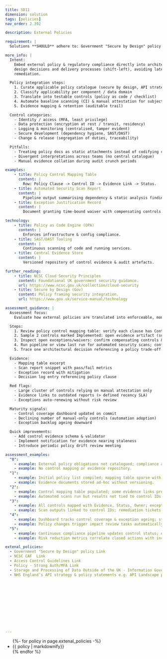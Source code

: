 ```yaml
---
title: SD11
dimension: solution
tags: [policies]
nav_order: 2.392

description: External Policies

requirement: |
  Solutions **SHOULD** adhere to: Government "Secure by Design" policy NCSC CAF Access Control Guidelines Policy - Strong Auth/MFA Storage and Processing of Data Outside of the UK - Information Governance Policy NHS England's API strategy and policy statements. E.g. API Landscape policy document (Word, Aalto.digital.nhs.uk) (Note there are overlaps with the Engineering red lines; ensure a consistent response and do not repeat assessments)

more_info: |
  Intent:
    Embed external policy & regulatory compliance directly into architecture
    design decisions and delivery processes (shift-left), avoiding late-stage
    remediation.

  Policy integration steps:
    1. Curate applicable policy catalogue (secure by design, API strategy, IG)
    2. Classify applicability per component / data domain
    3. Translate into testable controls (policy as code / checklist)
    4. Automate baseline scanning (CI) & manual attestation for subjective areas
    5. Evidence mapping & retention (auditable trail)

  Control categories:
    - Identity / access (MFA, least privilege)
    - Data protection (encryption at rest / transit, residency)
    - Logging & monitoring (centralised, tamper evident)
    - Secure development (dependency hygiene, SAST/DAST)
    - Change & release (segregation of duties, traceability)

  Pitfalls:
    - Treating policy docs as static attachments instead of codifying controls
    - Divergent interpretations across teams (no central catalogue)
    - Manual evidence collation during audit crunch periods

examples: 
    - title: Policy Control Mapping Table
      content: |
        Row: Policy Clause -> Control ID -> Evidence Link -> Status.
    - title: Automated Security Scan Report
      content: |
        Pipeline output summarising dependency & static analysis findings.
    - title: Exception Justification Record
      content: |
        Document granting time-bound waiver with compensating controls.

technology:
    - title: Policy as Code Engine (OPA)
      content: |
        Enforces infrastructure & config compliance.
    - title: SAST/DAST Tooling
      content: |
        Continuous scanning of code and running services.
    - title: Central Evidence Store
      content: |
        Versioned repository of control evidence & audit artefacts.

further_reading:
    - title: NCSC Cloud Security Principles
      content: Foundational UK government security guidance.
      url: https://www.ncsc.gov.uk/collection/cloud-security
    - title: Secure by Design (Gov)
      content: Policy framing security integration.
      url: https://www.gov.uk/service-manual/technology

assessment_guidance: |
  Assessment focus:
    Evaluate how external policies are translated into enforceable, monitored controls with traceable evidence & exception lifecycle.

  Steps:
    1. Review policy control mapping table: verify each clause has Control ID + Evidence link + Status (not generic 'Covered').
    2. Sample 2 controls marked Implemented: open evidence artifact (scan report, config) ensure recency & authenticity (timestamp, hash).
    3. Inspect open exceptions/waivers: confirm compensating controls & expiry dates.
    4. Run pipeline or view last run for automated security scans; confirm gating on severity threshold.
    5. Trace one architectural decision referencing a policy trade-off (e.g. encryption approach) showing rationale.

  Evidence:
    - Mapping table excerpt
    - Scan report snippet with pass/fail metrics
    - Exception record with mitigation
    - Decision log entry referencing policy clause

  Red flags:
    - Large cluster of controls relying on manual attestation only
    - Evidence links to outdated reports (> defined recency SLA)
    - Exceptions auto-renewing without risk review

  Maturity signals:
    - Control coverage dashboard updated on commit
    - Declining number of manual-only controls (automation adoption)
    - Exception backlog ageing downward

  Quick improvements:
    - Add control evidence schema & validator
    - Implement notification for evidence nearing staleness
    - Introduce periodic policy drift review meeting

assessment_examples:
  "0":
    - example: External policy obligations not catalogued; compliance asserted verbally.
    - example: No control mapping or evidence repository.
  "1":
    - example: Initial policy list compiled; mapping table sparse with generic status.
    - example: Evidence documents stored ad-hoc without versioning.
  "2":
    - example: Control mapping table populated; some evidence links present; exception process informal.
    - example: Automated scans run but results not tied to control IDs.
  "3":
    - example: All controls mapped with Evidence, Status, Owner; exceptions time-bound with compensating controls.
    - example: Scan outputs linked to control IDs; remediation tickets raised.
  "4":
    - example: Dashboard tracks control coverage & exception ageing; stale evidence alerts integrated.
    - example: Policy changes trigger impact review tasks automatically.
  "5":
    - example: Continuous compliance pipeline updates control status; exceptions auto-escalate pre-expiry.
    - example: Risk reduction metrics correlate closed actions with incident trend improvements.

extenal_policies:
  - Government "Secure by Design" policy Link 
  - NCSC CAF  Link 
  - Access Control Guidelines Link 
  - Policy - Strong Auth/MFA Link 
  - Storage and Processing of Data Outside of the UK - Information Governance Policy Link 
  - NHS England’s API strategy & policy statements e.g. API Landscape policy document (Word - API Landscape policy v1.0 (digital.nhs.uk) 












---
```

<ul>
{%- for policy in page.extenal_policies  -%}
<li>
{{ policy  | markdownify}}
</li>
{% endfor %}
<ul>
